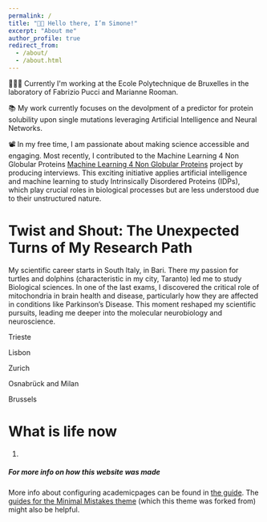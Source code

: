 ```yaml
---
permalink: /
title: "👋🏼 Hello there, I’m Simone!"
excerpt: "About me"
author_profile: true
redirect_from: 
  - /about/
  - /about.html
---
```


👨🏻‍💻 Currently I'm working at the Ecole Polytechnique de Bruxelles in the laboratory of Fabrizio Pucci and Marianne Rooman. 

📚 My work currently focuses on the devolpment of a predictor for protein solubility upon single mutations leveraging Artificial Intelligence and Neural Networks. 

📽️ In my free time, I am passionate about making science accessible and engaging. Most recently, I contributed to the Machine Learning 4 Non Globular Proteins [Machine Learning 4 Non Globular Proteins](https://ml4ngp.eu/) project by producing interviews. This exciting initiative applies artificial intelligence and machine learning to study Intrinsically Disordered Proteins (IDPs), which play crucial roles in biological processes but are less understood due to their unstructured nature.

Twist and Shout: The Unexpected Turns of My Research Path
======
My scientific career starts in South Italy, in Bari. There my passion for turtles and dolphins (characteristic in my city, Taranto) led me to study Biological sciences. 
In one of the last exams, I discovered the critical role of mitochondria in brain health and disease, particularly how they are affected in conditions like Parkinson’s Disease. This moment reshaped my scientific pursuits, leading me deeper into the molecular neurobiology and neuroscience.

Trieste 

Lisbon 

Zurich 

Osnabrück and Milan

Brussels

What is life now
======
1. 


##### For more info on how this website was made 
More info about configuring academicpages can be found in [the guide](https://academicpages.github.io/markdown/). The [guides for the Minimal Mistakes theme](https://mmistakes.github.io/minimal-mistakes/docs/configuration/) (which this theme was forked from) might also be helpful.
